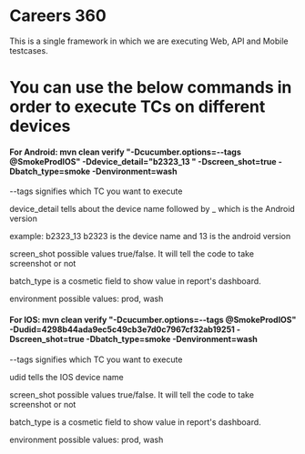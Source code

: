 Careers 360
=====================

This is a single framework in which we are executing Web, API and Mobile testcases.

# You can use the below commands in order to execute TCs on different devices

<h4>For Android: mvn clean verify "-Dcucumber.options=--tags @SmokeProdIOS" -Ddevice_detail="b2323_13 "
-Dscreen_shot=true -Dbatch_type=smoke -Denvironment=wash </h4>
<p>--tags signifies which TC you want to execute</p>
<p>device_detail tells about the device name followed by _ which is the Android version</p>
<p>example: b2323_13 b2323 is the device name and 13 is the android version</p>
<p>screen_shot possible values true/false. It will tell the code to take screenshot or not</p>
<p>batch_type is a cosmetic field to show value in report's dashboard.</p>
<p>environment possible values: prod, wash</p>

<h4>For IOS: mvn clean verify "-Dcucumber.options=--tags @SmokeProdIOS" -Dudid=4298b44ada9ec5c49cb3e7d0c7967cf32ab19251
-Dscreen_shot=true -Dbatch_type=smoke -Denvironment=wash
</h4>
<p>--tags signifies which TC you want to execute</p>
<p>udid tells the IOS device name </p>
<p>screen_shot possible values true/false. It will tell the code to take screenshot or not</p>
<p>batch_type is a cosmetic field to show value in report's dashboard.</p>
<p>environment possible values: prod, wash</p>
